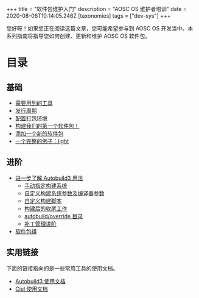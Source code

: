 +++
title = "软件包维护入门"
description = "AOSC OS 维护者培训"
date = 2020-08-06T10:14:05.246Z
[taxonomies]
tags = ["dev-sys"]
+++

您好呀！如果您正在阅读这篇文章，您可能希望参与到 AOSC OS 开发当中。本系列指南将指导您如何创建、更新和维护 AOSC OS 软件包。 

# 目录
## 基础
- [需要用到的工具](@/dev/sys/basics.zh.md#xu-yao-yong-dao-de-gong-ju)
- [发行周期](@/dev/sys/basics.zh.md#fa-xing-zhou-qi)
- [配置打包环境](@/dev/sys/basics.zh.md#pei-zhi-da-bao-huan-jing)
- [构建我们的第一个软件包！](@/dev/sys/basics.zh.md#gou-jian-wo-men-de-di-yi-ge-ruan-jian-bao)
- [添加一个新的软件包](@/dev/sys/basics.zh.md#tian-jia-yi-ge-xin-de-ruan-jian-bao)
- [一个完整的例子：light](@/dev/sys/basics.zh.md#yi-ge-wan-zheng-de-li-zi-light)

## 进阶
- [进一步了解 Autobuild3 用法](@/dev/sys/advanced-techniques.md#advanced-operations-in-autobuild3)
	- [手动指定构建系统](@/dev/sys/advanced-techniques.md#manually-select-different-build-systems)
	- [自定义构建系统参数及编译器参数](@/dev/sys/advanced-techniques.md#custom-build-system-compiler-parameters)
	- [自定义构建脚本](@/dev/sys/advanced-techniques.md#custom-build-scripts)
	- [构建后的收尾工作](@/dev/sys/advanced-techniques.md#post-build-tweaks)
	- [autobuild/override 目录](@/dev/sys/advanced-techniques.md#the-autobuild-override-directory)
	- [补丁管理进阶](@/dev/sys/advanced-techniques.md#advanced-patch-management)
- [软件包组](@/dev/sys/advanced-techniques.md#dealing-with-package-groups)

## 实用链接

下面的链接指向的是一些常用工具的使用文档。

- [Autobuild3 使用文档](@/dev/sys/autobuild3-manual.md)
- [Ciel 使用文档](@/dev/sys/ciel-manual.md)
